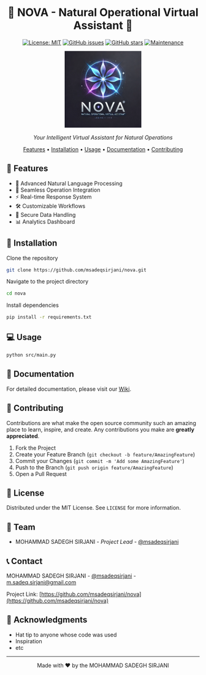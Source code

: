 <div align="center">
  
# 🌟 NOVA - Natural Operational Virtual Assistant 🤖

[![License: MIT](https://img.shields.io/badge/License-MIT-yellow.svg)](https://opensource.org/licenses/MIT)
[![GitHub issues](https://img.shields.io/github/issues/msadeqsirjani/nova)](https://github.com/msadeqsirjani/nova/issues)
[![GitHub stars](https://img.shields.io/github/stars/msadeqsirjani/nova)](https://github.com/msadeqsirjani/nova/stargazers)
[![Maintenance](https://img.shields.io/badge/Maintained%3F-yes-green.svg)](https://github.com/msadeqsirjani/nova/graphs/commit-activity)

<img src="https://github.com/msadeqsirjani/nova/blob/master/docs/images/nova-logo.png" alt="NOVA Logo" width="200"/>

*Your Intelligent Virtual Assistant for Natural Operations*

[Features](#features) • [Installation](#installation) • [Usage](#usage) • [Documentation](#documentation) • [Contributing](#contributing)

</div>

## 🎯 Features

- 🧠 Advanced Natural Language Processing
- 🔄 Seamless Operation Integration
- ⚡ Real-time Response System
- 🛠️ Customizable Workflows
- 🔐 Secure Data Handling
- 📊 Analytics Dashboard

## 🚀 Installation

Clone the repository

```bash
git clone https://github.com/msadeqsirjani/nova.git
```

Navigate to the project directory

```bash
cd nova
```

Install dependencies

```bash
pip install -r requirements.txt
```

## 💻 Usage

```bash
python src/main.py
```


## 📖 Documentation

For detailed documentation, please visit our [Wiki](https://github.com/msadeqsirjani/nova/wiki).

## 🤝 Contributing

Contributions are what make the open source community such an amazing place to learn, inspire, and create. Any contributions you make are **greatly appreciated**.

1. Fork the Project
2. Create your Feature Branch (`git checkout -b feature/AmazingFeature`)
3. Commit your Changes (`git commit -m 'Add some AmazingFeature'`)
4. Push to the Branch (`git push origin feature/AmazingFeature`)
5. Open a Pull Request

## 📝 License

Distributed under the MIT License. See `LICENSE` for more information.

## 👥 Team

- MOHAMMAD SADEGH SIRJANI - *Project Lead* - [@msadeqsirjani](https://github.com/msadeqsirjani)

## 📞 Contact

MOHAMMAD SADEGH SIRJANI - [@msadeqsirjani](https://twitter.com/msadeqsirjani) - m.sadeq.sirjani@gmail.com

Project Link: [https://github.com/msadeqsirjani/nova](https://github.com/msadeqsirjani/nova)

## 🙏 Acknowledgments

* Hat tip to anyone whose code was used
* Inspiration
* etc

---

<div align="center">
  Made with ❤️ by the MOHAMMAD SADEGH SIRJANI
</div>